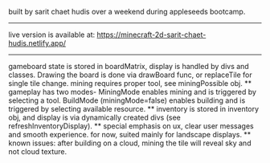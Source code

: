 built by sarit chaet hudis over a weekend during appleseeds bootcamp.

---

live version is available at: https://minecraft-2d-sarit-chaet-hudis.netlify.app/

---

gameboard state is stored in boardMatrix, display is handled by divs and classes.
Drawing the board is done via drawBoard func, or replaceTile for single tile change.
mining requires proper tool, see miningPossible obj.
**
gameplay has two modes-
MiningMode enables mining and is triggered by selecting a tool.
BuildMode (miningMode=false) enables building and is triggered by selecting available resource.
**
inventory is stored in inventory obj, and display is via dynamically created divs (see refreshInventoryDisplay).
**
special emphasis on ux, clear user messages and smooth experience.
for now, suited mainly for landscape displays.
**
known issues:
after building on a cloud, mining the tile will reveal sky and not cloud texture.
